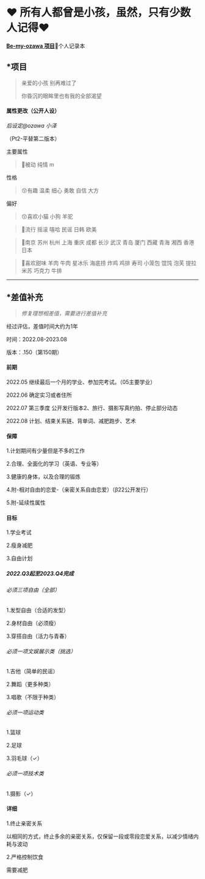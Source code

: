 # ❤️ 所有人都曾是小孩，虽然，只有少数人记得❤️

**[Be-my-ozawa 项目](https://github.com/ozawa8/be-my-ozawa)**🚀️个人记录本

## *项目

> 亲爱的小孩 别再难过了
> 
> 你昏沉的眼眸里也有我的全部渴望

#### 属性更改（公开人设）

*后设定@ozawa 小泽*

（Pt2-平替第二版本）

主要属性

> 🥰被动 纯情 m

性格

> 😚有趣 温柔 细心 勇敢 自信 大方

偏好

> 😚喜欢小猫 小狗 羊驼

> 🤗流行 摇滚 嘻哈 民谣 日韩 欧美

> 🤩南京 苏州 杭州 上海 重庆 成都 长沙 武汉 青岛 厦门 西藏 青海 湘西 香港 日本

> 🥳喜欢甜味 羊肉 牛肉 星冰乐 海底捞 炸鸡 鸡排 寿司 小笼包 馄饨 泡芙 提拉米苏 巧克力 牛排

---

## *差值补充

> *修复理想相差值，需要进行差值补充*

经过评估，差值时间大约为1年

时间：2022.08-2023.08

版本：.150（第150期）

#### 前期

2022.05 继续最后一个月的学业、参加完考试。（05主要学业）

2022.06 确定实习或者住所

2022.07 第三季度 公开发行版本2、旅行、摄影写真约拍、停止部分动态

2022.08 计划、结束关系链、背单词、减肥跑步、艺术

#### 保障

1.计划期间有少量但是不多的工作

2.合理、全面化的学习（英语、专业等）

3.健康的身体，以及合理的锻炼

4.附-相对自由的恋爱-（亲密关系自由恋爱）（β22公开发行）

5.附-延续性属性

#### 目标

1.学业考试

2.瘦身减肥

3.自由计划

##### 2022.Q3起至2023.Q4完成

###### 必须三项自由（全部）

1.发型自由（合适的发型）

2.身材自由（必须瘦）

3.穿搭自由（活力与青春）

###### 必须一项文娱展示类（挑选）

1.吉他（简单的民谣）

2.舞蹈（更多种类）

3.唱歌（不限于种类）

###### 必须一项运动类

1.篮球

2.足球

3.羽毛球（✓）

###### 必须一项技术类

1.摄影（✓）

#### 详细

1.终止亲密关系

以相同的方式，终止多余的亲密关系，仅保留一段或零段恋爱关系，以减少情绪内耗与波动

2.严格控制饮食

需要减肥


